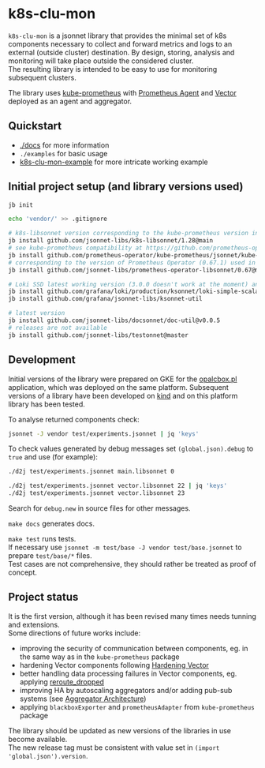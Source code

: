 # k8s-clu-mon

`k8s-clu-mon` is a jsonnet library that provides the minimal set of k8s components necessary to collect and forward metrics and logs to an external (outside cluster) destination. By design, storing, analysis and monitoring will take place outside the considered cluster.  
The resulting library is intended to be easy to use for monitoring subsequent clusters.  

The library uses [kube-prometheus](https://github.com/prometheus-operator/kube-prometheus) with [Prometheus Agent](https://prometheus.io/blog/2021/11/16/agent/) and [Vector](https://vector.dev/) deployed as an agent and aggregator.  

## Quickstart

- [./docs](./docs/README.md) for more information
- `./examples` for basic usage
- [k8s-clu-mon-example](https://github.com/pszulc1/k8s-clu-mon-example) for more intricate working example 

## Initial project setup (and library versions used)

```sh
jb init

echo 'vendor/' >> .gitignore

# k8s-libsonnet version corresponding to the kube-prometheus version in use
jb install github.com/jsonnet-libs/k8s-libsonnet/1.28@main
# see kube-prometheus compatibility at https://github.com/prometheus-operator/kube-prometheus
jb install github.com/prometheus-operator/kube-prometheus/jsonnet/kube-prometheus@release-0.13
# corresponding to the version of Prometheus Operator (0.67.1) used in the chosen version of kube-prometheus 
jb install github.com/jsonnet-libs/prometheus-operator-libsonnet/0.67@main

# Loki SSD latest working version (3.0.0 doesn't work at the moment) and necessary library
jb install github.com/grafana/loki/production/ksonnet/loki-simple-scalable@v2.9.8
jb install github.com/grafana/jsonnet-libs/ksonnet-util

# latest version
jb install github.com/jsonnet-libs/docsonnet/doc-util@v0.0.5
# releases are not available
jb install github.com/jsonnet-libs/testonnet@master
```

## Development

Initial versions of the library were prepared on GKE for the [opalcbox.pl](https://www.opalcbox.pl/) application, which was deployed on the same platform. Subsequent versions of a library have been developed on [kind](https://kind.sigs.k8s.io/) and on this platform library has been tested.  

To analyse returned components check:  

```sh
jsonnet -J vendor test/experiments.jsonnet | jq 'keys'
```

To check values generated by debug messages set `(global.json).debug` to `true` and use (for example):

```sh
./d2j test/experiments.jsonnet main.libsonnet 0

./d2j test/experiments.jsonnet vector.libsonnet 22 | jq 'keys'
./d2j test/experiments.jsonnet vector.libsonnet 23
```

Search for `debug.new` in source files for other messages.  

`make docs` generates docs.  

`make test` runs tests.  
If necessary use `jsonnet -m test/base -J vendor test/base.jsonnet` to prepare `test/base/*` files.  
Test cases are not comprehensive, they should rather be treated as proof of concept.  

## Project status

It is the first version, although it has been revised many times needs tunning and extensions.  
Some directions of future works include:

- improving the security of communication between components, eg. in the same way as in the `kube-prometheus` package
- hardening Vector components following [Hardening Vector](https://vector.dev/docs/setup/going-to-prod/hardening/)
- better handling data processing failures in Vector components, eg. applying [reroute_dropped](https://vector.dev/docs/reference/configuration/transforms/remap/#reroute_dropped)  
- improving HA by autoscaling aggregators and/or adding pub-sub systems (see [Aggregator Architecture](https://vector.dev/docs/setup/going-to-prod/arch/aggregator/))
- applying `blackboxExporter` and `prometheusAdapter` from `kube-prometheus` package

The library should be updated as new versions of the libraries in use become available.  
The new release tag must be consistent with value set in `(import 'global.json').version`.  
